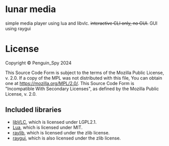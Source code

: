 # lunar media
simple media player using lua and libvlc. ~~interactive CLI only, no GUI.~~ GUI using raygui

# License
Copyright © Penguin_Spy 2024  

This Source Code Form is subject to the terms of the Mozilla Public
License, v. 2.0. If a copy of the MPL was not distributed with this
file, You can obtain one at https://mozilla.org/MPL/2.0/.
This Source Code Form is "Incompatible With Secondary Licenses", as
defined by the Mozilla Public License, v. 2.0.

## Included libraries
- [libVLC](https://www.videolan.org/vlc/libvlc.html), which is licensed under LGPL2.1.
- [Lua](https://www.lua.org/about.html), which is licensed under MIT.
- [raylib](https://github.com/raysan5/raylib), which is licensed under the zlib license.
- [raygui](https://github.com/raysan5/raygui), which is also licensed under the zlib license.

